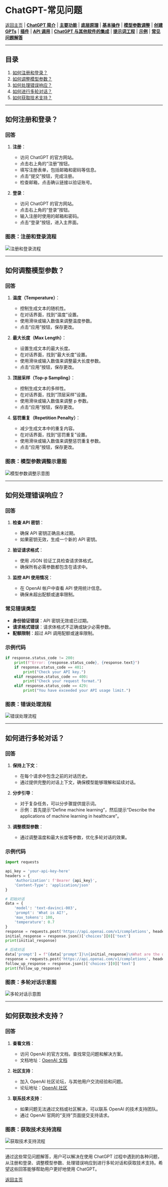 # ChatGPT-常见问题

[返回主页](../README.md) | [**ChatGPT 简介**](ChatGPT-Introduction.md) | [**主要功能**](ChatGPT-Key%20Features.md) | [**底层原理**](ChatGPT-Underlying%20Principles.md) | [**基本操作**](ChatGPT-Basic%20Operations.md) | [**模型参数调整**](ChatGPT-Model%20Parameter%20Adjustment.md) | [**创建 GPTs**](ChatGPT-Creating%20GPTs.md) | [**插件**](ChatGPT-Plugins.md) | [**API 调用**](ChatGPT-API%20Calls.md) | [**ChatGPT 与其他软件的集成**](ChatGPT%20+%20Other%20Software.md) | [**提示词工程**](ChatGPT-Prompt%20Engineering.md) | [**示例**](ChatGPT-Examples.md) | [**常见问题解答**](ChatGPT-FAQ%20(Frequently%20Asked%20Questions).md)

---

## 目录
1. [如何注册和登录？](#如何注册和登录)
2. [如何调整模型参数？](#如何调整模型参数)
3. [如何处理错误响应？](#如何处理错误响应)
4. [如何进行多轮对话？](#如何进行多轮对话)
5. [如何获取技术支持？](#如何获取技术支持)

---

## 如何注册和登录？

### 回答
1. **注册**：
   - 访问 ChatGPT 的官方网站。
   - 点击右上角的“注册”按钮。
   - 填写注册表单，包括邮箱和密码等信息。
   - 点击“提交”按钮，完成注册。
   - 检查邮箱，点击确认链接以验证账号。

2. **登录**：
   - 访问 ChatGPT 的官方网站。
   - 点击右上角的“登录”按钮。
   - 输入注册时使用的邮箱和密码。
   - 点击“登录”按钮，进入主界面。

### 图表：注册和登录流程
![注册和登录流程](https://example.com/registration-login-chart.png)

---

## 如何调整模型参数？

### 回答
1. **温度（Temperature）**：
   - 控制生成文本的随机性。
   - 在对话界面，找到“温度”设置。
   - 使用滑块或输入数值来调整温度参数。
   - 点击“应用”按钮，保存更改。

2. **最大长度（Max Length）**：
   - 设置生成文本的最大长度。
   - 在对话界面，找到“最大长度”设置。
   - 使用滑块或输入数值来调整最大长度参数。
   - 点击“应用”按钮，保存更改。

3. **顶层采样（Top-p Sampling）**：
   - 控制生成文本的多样性。
   - 在对话界面，找到“顶层采样”设置。
   - 使用滑块或输入数值来调整 p 参数。
   - 点击“应用”按钮，保存更改。

4. **惩罚重复（Repetition Penalty）**：
   - 减少生成文本中的重复内容。
   - 在对话界面，找到“惩罚重复”设置。
   - 使用滑块或输入数值来调整惩罚重复参数。
   - 点击“应用”按钮，保存更改。

### 图表：模型参数调整示意图
![模型参数调整示意图](https://example.com/parameter-adjustment-chart.png)

---

## 如何处理错误响应？

### 回答
1. **检查 API 密钥**：
   - 确保 API 密钥正确且未过期。
   - 如果密钥无效，生成一个新的 API 密钥。

2. **验证请求格式**：
   - 使用 JSON 验证工具检查请求体格式。
   - 确保所有必需参数都包含在请求中。

3. **监控 API 使用情况**：
   - 在 OpenAI 帐户中查看 API 使用统计信息。
   - 确保未超出配额或速率限制。

### 常见错误类型
- **身份验证错误**：API 密钥无效或已过期。
- **请求格式错误**：请求体格式不正确或缺少必需参数。
- **配额限制**：超过 API 调用配额或速率限制。

### 示例代码
```python
if response.status_code != 200:
    print(f"Error: {response.status_code}, {response.text}")
    if response.status_code == 401:
        print("Check your API key.")
    elif response.status_code == 400:
        print("Check your request format.")
    elif response.status_code == 429:
        print("You have exceeded your API usage limit.")
```

### 图表：错误处理流程
![错误处理流程](https://example.com/error-handling-chart.png)

---

## 如何进行多轮对话？

### 回答
1. **保持上下文**：
   - 在每个请求中包含之前的对话历史。
   - 通过提供完整的对话上下文，确保模型能够理解和延续对话。

2. **分步引导**：
   - 对于复杂任务，可以分步骤提供提示词。
   - 示例：首先提示“Define machine learning”，然后提示“Describe the applications of machine learning in healthcare”。

3. **调整模型参数**：
   - 通过调整温度和最大长度等参数，优化多轮对话的效果。

### 示例代码
```python
import requests

api_key = 'your-api-key-here'
headers = {
    'Authorization': f'Bearer {api_key}',
    'Content-Type': 'application/json'
}

# 初始对话
data = {
    'model': 'text-davinci-003',
    'prompt': 'What is AI?',
    'max_tokens': 100,
    'temperature': 0.7
}
response = requests.post('https://api.openai.com/v1/completions', headers=headers, json=data)
initial_response = response.json()['choices'][0]['text']
print(initial_response)

# 后续对话
data['prompt'] = f"{data['prompt']}\n{initial_response}\nWhat are the different types of AI?"
response = requests.post('https://api.openai.com/v1/completions', headers=headers, json=data)
follow_up_response = response.json()['choices'][0]['text']
print(follow_up_response)
```

### 图表：多轮对话示意图
![多轮对话示意图](https://example.com/multi-turn-dialogue-chart.png)

---

## 如何获取技术支持？

### 回答
1. **查看文档**：
   - 访问 OpenAI 的官方文档，查找常见问题和解决方案。
   - 文档地址：[OpenAI 文档](https://docs.openai.com)

2. **社区支持**：
   - 加入 OpenAI 社区论坛，与其他用户交流经验和问题。
   - 论坛地址：[OpenAI 社区](https://community.openai.com)

3. **联系技术支持**：
   - 如果问题无法通过文档或社区解决，可以联系 OpenAI 的技术支持团队。
   - 通过 OpenAI 官网的“支持”页面提交支持请求。

### 图表：获取技术支持流程
![获取技术支持流程](https://example.com/get-support-chart.png)

---

通过这些常见问题解答，用户可以解决在使用 ChatGPT 过程中遇到的各种问题，从注册和登录、调整模型参数、处理错误响应到进行多轮对话和获取技术支持。希望这些回答能够帮助用户更好地使用 ChatGPT。

[返回主页](../README.md)
